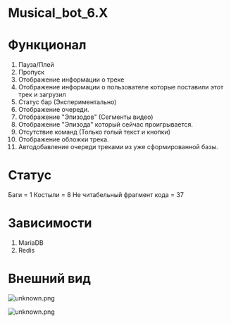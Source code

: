 # Musical_bot_6.X

# Функционал
1. Пауза/Плей
2. Пропуск
3. Отображение информации о треке
4. Отображение информации о пользователе которые поставили этот трек и загрузил
5. Статус бар (Экспериментально)
6. Отображение очереди.
7. Отображение "Эпизодов" (Сегменты видео)
8. Отображение "Эпизода" который сейчас проигрывается.
9. Отсутствие команд (Только голый текст и кнопки)
10. Отображение обложки трека.
11. Автодобавление очереди треками из уже сформированной базы.

# Статус
Баги = 1
Костыли = 8
Не читабельный фрагмент кода = 37

# Зависимости
1. MariaDB
2. Redis

# Внешний вид

![unknown.png](https://cdn.discordapp.com/attachments/587366302780358688/941190203182284830/unknown.png) 

![unknown.png](cdn.discordapp.com/attachments/587366302780358688/941190277027205170/unknown.png)
